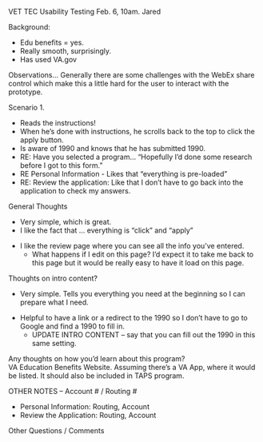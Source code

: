 VET TEC Usability Testing 
Feb. 6, 10am. Jared

Background: 
-	Edu benefits = yes.
-	Really smooth, surprisingly.
-	Has used VA.gov

Observations…
Generally there are some challenges with the WebEx share control which make this a little hard for the user to interact with the prototype. 

Scenario 1. 
-	Reads the instructions! 
-	When he’s done with instructions, he scrolls back to the top to click the apply button. 
-	Is aware of 1990 and knows that he has submitted 1990.
-	RE: Have you selected a program… “Hopefully I’d done some research before I got to this form.”
-	RE Personal Information - Likes that “everything is pre-loaded”
-	RE: Review the application: Like that I don’t have to go back into the application to check my answers. 

General Thoughts
-	Very simple, which is great. 
-	I like the fact that … everything is “click” and “apply”
* I like the review page where you can see all the info you’ve entered. 
  * What happens if I edit on this page? I’d expect it to take me back to this page but it would be really easy to have it load on this page. 

Thoughts on intro content?
-	Very simple.  Tells you everything you need at the beginning so I can prepare what I need. 
* Helpful to have a link or a redirect to the 1990 so I don’t have to go to Google and find a 1990 to fill in.
  * UPDATE INTRO CONTENT – say that you can fill out the 1990 in this same setting. 

Any thoughts on how you’d learn about this program?  
VA Education Benefits Website. Assuming there’s a VA App, where it would be listed. It should also be included in TAPS program. 

OTHER NOTES – 
Account # / Routing #
-	Personal Information: Routing, Account
-	Review the Application: Routing, Account


Other Questions / Comments
